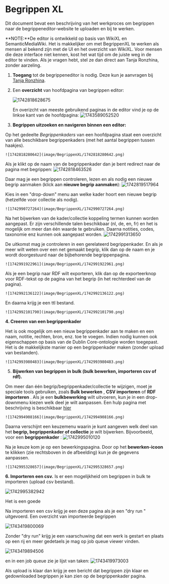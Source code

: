 # Begrippen XL

Dit document bevat een beschrijving van het werkproces om begrippen naar de begrippeneditor-website te uploaden en bij te werken.

**NOTE:**De editor is ontwikkeld op basis van WikiXL en SemanticMediaWiki. Het is makkelijker om met BegrippenXL te werken als mensen al bekend zijn met de UI en het overzicht van WikiXL. Voor mensen die deze interface niet kennen, kost het wat tijd om de juiste weg in de editor te vinden. Als je vragen hebt, stel ze dan direct aan Tanja Ronzhina, zonder aarzeling.

1. **Toegang** tot de begrippeneditor is nodig. Deze kun je aanvragen bij [Tanja Ronzhina](t.ronzhina@geonovum.nl "email").
2. Een **overzicht** van hoofdpagina van begrippen editor:

   ![1742818628675](image/BegrippenXL/1742818628675.png)

   En overizcht van meeste gebruikend paginas in de editor vind je op de linkse kant van de hoofdpagina:
   ![1743589052520](image/BegrippenXL/1743589052520.png)
3. **Begrippen uitzoeken en navigeren binnen een editor:**

Op het gedeelte *Begrippenkaders* van een hoofdpagina staat een overzicht van alle beschikbare begrippenkaders (met het aantal begrippen tussen haakjes).

    ![1742818280642](image/BegrippenXL/1742818280642.png)

Als je klikt op de naam van de begrippenkader dan je bent redirect naar de pagina met begrippen:
		 ![1742818463526](image/BegrippenXL/1742818463526.png)

Daar mag je een begrippen controleren, lezen en als nodig een nieuwe begrip aanmaken (klick aan **nieuwe begrip aanmaken**):
			 		![1742819517964](image/BegrippenXL/1742819517964.png)

Kies in een "drop-down" menu aan welke kader hoort een nieuwe begrip (hetzelfde voor collectie als nodig).

    ![1742990727264](image/BegrippenXL/1742990727264.png)

Na het bijwerken van de kader/collectie koppeling termen kunnen worden aangepast. Er zijn verschillende talen beschikbaar (nl, de, en, fr) en het is mogelijk om meer dan één waarde te gebruiken. Daarna notities, codes, taxonomie enz kunnen ook aangepast worden.
	![1742991313650](image/BegrippenXL/1742991313650.png)

De uitkomst mag je controleren in een gerelateerd begrippenkader. En als je meer wilt weten over een net gemaakt begrip, klik dan op de naam en je wordt doorgestuurd naar de bijbehorende begrippenpagina.

    ![1742991922961](image/BegrippenXL/1742991922961.png)

Als je een begrip naar RDF wilt exporteren, klik dan op de exporteerknop voor RDF-tekst op de pagina van het begrip (in het rechterdeel van de pagina).

    ![1742992136122](image/BegrippenXL/1742992136122.png)
En daarna krijg je een ttl bestand.

    ![1742992101790](image/BegrippenXL/1742992101790.png)

**4. Creeren van een begrippenkader**

Het is ook mogelijk om een nieuw begrippenkader aan te maken en een naam, notitie, rechten, bron, enz. toe te voegen. Indien nodig kunnen ook eigenschappen op basis van de Dublin Core-ontologie worden toegepast. Het is de makkelijkste manier op een begrippenkader maken (zonder upload van bestanden).

    ![1742993980483](image/BegrippenXL/1742993980483.png)

5. **Bijwerken van begrippen in bulk (bulk bewerken, importeren csv of rdf).**

Om meer dan één begrip/begrippenkader/collectie te wijzigen, moet je speciale tools gebruiken, zoals  **Bulk bewerken** , **CSV importeren** of  **RDF importeren** . Als je een **bulkbewerking** wilt uitvoeren, kun je in een drop-downmenu kiezen welk deel je wilt aanpassen. Een hulp pagina met beschrijving is beschikbaar [hier](https://geonovum-begrippen.wikixl.nl/index.php/Speciaal:BulkBewerken/help)

    ![1742994908166](image/BegrippenXL/1742994908166.png)

Daarna verschijnt een keuzemenu waarin je kunt aangeven welk deel van het **begrip, begrippenkader of collectie** je wilt bijwerken. Bijvoorbeeld, voor een  **begrippenkader** :
![1742995010120](image/BegrippenXL/1742995010120.png)

Na je keuze kom je op een bewerkingspagina. Door op het **bewerken-icoon** te klikken (zie rechtsboven in de afbeelding) kun je de gegevens aanpassen.

    ![1742995328657](image/BegrippenXL/1742995328657.png)

**6. Importeren een csv.** Is er een mogelijkheid om begrippen in bulk te importeren (upload csv bestand).

![1742995382942](image/BegrippenXL/1742995382942.png)

Het is een goede 

Na importeren een csv krijg je een deze pagina als je een "dry run " uitgevoerd. Een overzicht van importeerde begrippen

![1743419800069](image/BegrippenXL/1743419800069.png)

Zonder "dry run" krijg je een vaarschuwing dat een werk is gestart en plaats op een rij en meer gedetaels je mag op job queue viewer vinden.

![1743419894506](image/BegrippenXL/1743419894506.png)

en in een job queue zie je lijst van taken:
![1743419973003](image/BegrippenXL/1743419973003.png)

Als upload is klaar dan krijg je een bericht dat begrippen zijn klaar en gedownloaded begrippen je kan zien op de begrippenkader pagina.
